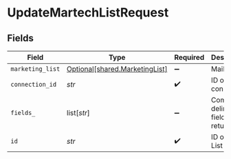 # UpdateMartechListRequest


## Fields

| Field                                                                  | Type                                                                   | Required                                                               | Description                                                            |
| ---------------------------------------------------------------------- | ---------------------------------------------------------------------- | ---------------------------------------------------------------------- | ---------------------------------------------------------------------- |
| `marketing_list`                                                       | [Optional[shared.MarketingList]](../../models/shared/marketinglist.md) | :heavy_minus_sign:                                                     | Mailing List                                                           |
| `connection_id`                                                        | *str*                                                                  | :heavy_check_mark:                                                     | ID of the connection                                                   |
| `fields_`                                                              | list[*str*]                                                            | :heavy_minus_sign:                                                     | Comma-delimited fields to return                                       |
| `id`                                                                   | *str*                                                                  | :heavy_check_mark:                                                     | ID of the List                                                         |